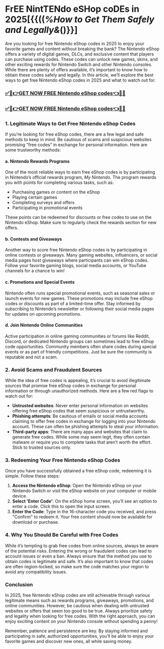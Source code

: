 # FrEE NintTENdo eSHop coDEs in 2025[{{((*%How to Get Them Safely and Legally&*()}}]
Are you looking for free Nintendo eShop codes in 2025 to enjoy your favorite games and content without breaking the bank? The Nintendo eShop offers a variety of digital games, DLCs, and exclusive content that players can purchase using codes. These codes can unlock new games, skins, and other exciting rewards for Nintendo Switch and other Nintendo consoles. While there are plenty of offers available, it’s important to know how to obtain these codes safely and legally. In this article, we’ll explore the best ways to get free Nintendo eShop codes in 2025 and what to watch out for.
### [✅🎉👉GET NOW FREE Nintendo eShop codes👈🎉✅](https://amazonbuy.xyz/c/nittenooosfgd)
### [✅🎉👉GET NOW FREE Nintendo eShop codes👈🎉✅](https://amazonbuy.xyz/c/nittenooosfgd)
### 1. Legitimate Ways to Get Free Nintendo eShop Codes
If you’re looking for free eShop codes, there are a few legal and safe methods to keep in mind. Be cautious of scams and suspicious websites promising "free codes" in exchange for personal information. Here are some trustworthy methods:

#### a. **Nintendo Rewards Programs**
One of the most reliable ways to earn free eShop codes is by participating in Nintendo’s official rewards program, *My Nintendo*. The program rewards you with points for completing various tasks, such as:
- Purchasing games or content on the eShop
- Playing certain games
- Completing surveys and offers
- Participating in promotional events

These points can be redeemed for discounts or free codes to use on the Nintendo eShop. Make sure to regularly check the rewards section for new offers.

#### b. **Contests and Giveaways**
Another way to score free Nintendo eShop codes is by participating in online contests or giveaways. Many gaming websites, influencers, or social media pages host giveaways where participants can win eShop codes. Follow your favorite gaming blogs, social media accounts, or YouTube channels for a chance to win!

#### c. **Promotions and Special Events**
Nintendo often runs special promotional events, such as seasonal sales or launch events for new games. These promotions may include free eShop codes or discounts as part of a limited-time offer. Stay informed by subscribing to Nintendo’s newsletter or following their social media pages for updates on upcoming promotions.

#### d. **Join Nintendo Online Communities**
Active participation in online gaming communities or forums like Reddit, Discord, or dedicated Nintendo groups can sometimes lead to free eShop code opportunities. Community members often share codes during special events or as part of friendly competitions. Just be sure the community is reputable and not a scam.

### 2. Avoid Scams and Fraudulent Sources
While the idea of free codes is appealing, it’s crucial to avoid illegitimate sources that promise free eShop codes in exchange for personal information or through unauthorized methods. Here are a few red flags to watch out for:
- **Untrusted websites**: Never enter personal information on websites offering free eShop codes that seem suspicious or untrustworthy.
- **Phishing attempts**: Be cautious of emails or social media accounts claiming to offer free codes in exchange for logging into your Nintendo account. These can often be phishing attempts to steal your information.
- **Third-party apps**: There are many apps and websites that claim to generate free codes. While some may seem legit, they often contain malware or require you to complete tasks that aren’t worth the effort. Stick to trusted sources only.

### 3. Redeeming Your Free Nintendo eShop Codes
Once you have successfully obtained a free eShop code, redeeming it is simple. Follow these steps:
1. **Access the Nintendo eShop**: Open the Nintendo eShop on your Nintendo Switch or visit the eShop website on your computer or mobile device.
2. **Select 'Enter Code'**: On the eShop home screen, you’ll see an option to enter a code. Click this to open the input screen.
3. **Enter the Code**: Type in the 16-character code you received, and press "Confirm" to redeem it. Your free content should now be available for download or purchase.

### 4. Why You Should Be Careful with Free Codes
While it’s tempting to grab free codes from online sources, always be aware of the potential risks. Entering the wrong or fraudulent codes can lead to account issues or even a ban. Always ensure that the method you use to obtain codes is legitimate and safe. It’s also important to know that codes are often region-locked, so make sure the code matches your region to avoid any compatibility issues.

### Conclusion
In 2025, free Nintendo eShop codes are still achievable through various legitimate means such as rewards programs, giveaways, promotions, and online communities. However, be cautious when dealing with untrusted websites or offers that seem too good to be true. Always prioritize safety and legality when looking for free codes. With the right approach, you can enjoy exciting content on your Nintendo console without spending a penny!

Remember, patience and persistence are key. By staying informed and participating in safe, authorized opportunities, you’ll be able to enjoy your favorite games and discover new ones, all while saving money.
